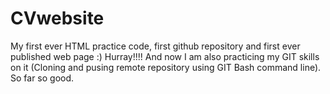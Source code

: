 # CVwebsite
My first ever HTML practice code, first github repository and first ever published web page :) Hurray!!!! 
And now I am also practicing my GIT skills on it (Cloning and pusing remote repository using GIT Bash command line). So far so good.
